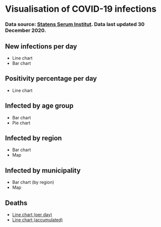 # Visualisation of COVID-19 infections

### Data source: [Statens Serum Institut](https://covid19.ssi.dk/overvagningsdata). Data last updated 30 December 2020.

## New infections per day

- Line chart
- Bar chart

## Positivity percentage per day

- Line chart

## Infected by age group

- Bar chart
- Pie chart

## Infected by region

- Bar chart
- Map

## Infected by municipality

- Bar chart (by region)
- Map

## Deaths

- [Line chart (per day)](Visualisations/deaths_line_plot.html)
- [Line chart (accumulated)](Visualisations/cumulated_deaths_line_plot.html)
